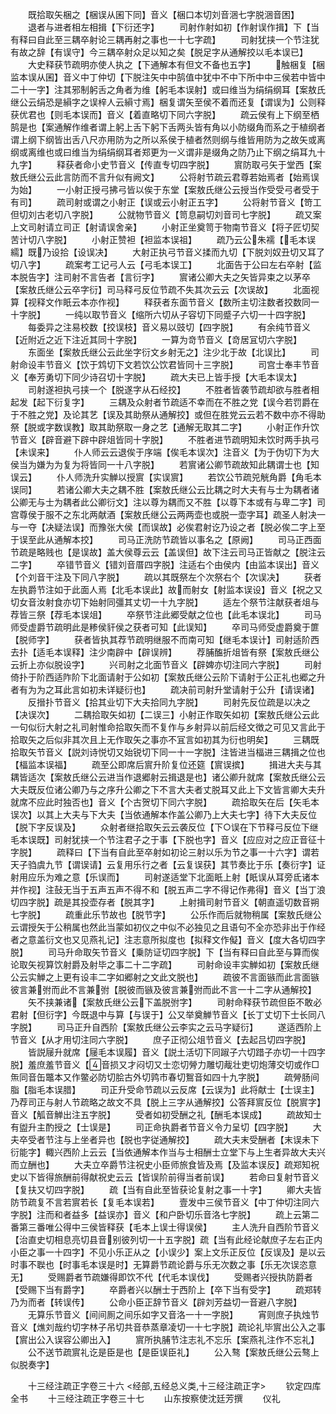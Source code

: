 <!-- { "loadSidebar": true } -->
　　既拾取矢梱之【梱误从囷下同】音义【梱口本切刘音涃七字脱涃音困】
　　退者与进者相左相揖【下衍还字】
　　司射作射如初【作射误作揖】下【当有释曰自此至三耦卒射论三耦再射之事也一十七字疏】
　　司射犹挟一个节注犹有故之辞【有误守】今三耦卒射众足以知之矣【脱足字从通解挍以毛本误已】
　　大史释获节疏明亦使人执之【下通解本有但文不备也五字】
　　触梱复【梱监本误从囷】音义中丁仲切【下脱注矢中中鹄值中犹中不中下所中中三侯若中皆中二十一字】注其邪制躬舌之角者为维【躬毛本误射】或曰维当为绢绢纲耳【案敖氏继公云绢恐是縜字之误梓人云縜寸焉】梱复谓矢至侯不着而还复【谓误为】公则释获优君也【则毛本误而】音义【着直略切下同六字脱】
　　疏云侯有上下纲至栖鹄是也【案通解作维者谓上躬上舌下躬下舌两头皆有角以小防缀角而系之于植纲者谓上纲下纲皆出舌八尺亦用防为之所以系侯于植者然则纲与维皆用防为之故矢或离纲或离维也或曰维当为绢绢纲耳者郑更为一义谓非是缀角之防乃止下纲之绢耳九十九字】
　　释获者命小史节音义【传直专切四字脱】
　　賔防取弓矢于堂西【案敖氏继公云此言防而不言升似有阙文】
　　公将射节疏云君尊若始焉者【始焉误为始】
　　一小射正授弓拂弓皆以俟于东堂【案敖氏继公云授当作受受弓者受于有司】
　　疏司射或谓之小射正【误或云小射正五字】
　　公将射节音义【笴工但切刘古老切八字脱】
　　公就物节音义【笥息嗣切刘音司七字脱】
　　疏又案上文司射请立司正【射请误舍亲】
　　小射正坐奠笥于物南节音义【将子匠切契苦计切八字脱】
　　小射正赞袒【袒监本误祖】
　　疏乃云公朱襦【毛本误繻】既乃设拾【设误决】
　　大射正执弓节音义揉而九切【下脱刘奴丑切又耳了切八字】
　　疏案考工记弓人云【弓毛本误工】
　　北面告于公曰左右卒射【监本脱告字】注司射不言告者【言衍字】
　　賔诸公卿大夫之矢皆异束之以茅卒【案敖氏继公云卒字衍】司马释弓反位节疏不失其次云云【次误故】
　　北面视算【视释文作眂云本亦作视】
　　释获者东面节音义【数所主切注数者挍数同一十字脱】
　　一纯以取节音义【缩所六切从子容切下同蹙子六切一十四字脱】
　　每委异之注易校数【挍误枝】音义易以豉切【四字脱】
　　有余纯节音义【近附近之近下注近其同十字脱】
　　一算为竒节音义【竒居冝切六字脱】
　　东面坐【案敖氏继公云此坐字衍文乡射无之】注少北于故【北误比】
　　司射命设丰节音义【饮于鸩切下文若饮公饮君皆同十三字脱】
　　司宫士奉丰节音义【奉芳勇切下同少诗召切十字脱】
　　疏大夫已上皆手授【大毛本误太】
　　司射遂袒执弓挟一个【脱遂字从石经挍】
　　不胜者皆袭节疏却欲与胜者相起发【起下衍复字】
　　三耦及众射者节疏适不幸而在不胜之党【误今若罚爵在于不胜之党】及论其艺【误及其助祭从通解挍】或但在胜党云云若不数中亦不得助祭【脱或字数误教】取其助祭取一身之艺【通解无取其二字】
　　小射正作升饮节音义【辟音避下辟中辟俎皆同十字脱】
　　不胜者进节疏明知未饮时两手执弓【未误来】
　　仆人师云云退俟于序端【俟毛本误次】注音义【为于伪切下为大侯当为嫌为为复为将皆同一十八字脱】
　　若賔诸公卿节疏故知此耦谓士也【知误云】
　　仆人师洗升实觯以授賔【实误賔】
　　若饮公节疏兕觥角爵【角毛本误同】
　　若诸公卿大夫之耦不胜【案敖氏继公云比耦之时大夫有与士为耦者诸公卿无与士为耦者此公卿衍文】注以尊为耦而又不胜【以尊下本或有与卑二字】司宫尊侯于服不之东北两献酒【案敖氏继公云两两壶也或脱一壶字耳】疏圣人射决一与一夺【决疑法误】而豫张大侯【而误故】必俟君射讫乃设之者【脱必俟二字上至于误至此从通解本挍】
　　司马正洗防节疏皆以事名之【原阙】
　　司马正西面节疏是略贱也【是误故】盖大侯尊云云【盖误但】故下注云司马正皆献之【脱注云二字】
　　卒错节音义【错刘音厝四字脱】注适右个由侯内【由监本误出】音义【个刘音干注及下同八字脱】
　　疏以其既祭左个次祭右个【次误决】
　　获者左执爵节注如于此面人焉【北毛本误此】故而射女【射监本误设】音义【祝之又切女音汝射食亦切下始射同彊其丈切一十九字脱】
　　适左个祭节注献获者俎与荐皆三祭【荐毛本误俎】
　　卒祭节注此郷受献之位也【此毛本误北】
　　司马师受虚爵节疏明此是糁侯豻侯之获者可知【此误知】
　　卒司马师受虚爵奠于篚【脱师字】
　　获者皆执其荐节疏明继服不而南可知【继毛本误计】司射适阶西去扑【适毛本误释】注少南辟中【辟误辨】
　　荐脯醢折俎皆有祭【案敖氏继公云折上亦似脱设字】
　　兴司射之北面节音义【辟婢亦切注同六字脱】
　　司射倚扑于阶西适阼阶下北面请射于公如初【案敖氏继公云阶下请射于公正礼也郷之升者有为为之耳此言如初未详疑衍也】
　　疏决前司射升堂请射于公升【请误诸】
　　反搢扑节音义【拾其业切下大夫拾同九字脱】
　　司射先反位疏是以决之【决误次】
　　二耦拾取矢如初【二误三】小射正作取矢如初【案敖氏继公云此一句似衍大射之礼司射惟命拾取矢而不复作与乡射异以前后经文徴之可见又言此于拾取矢之后似非其次且上无作取矢之事亦不冝言如初其为衍也明矣】
　　三耦既拾取矢节音义【説刘诗悦切又始锐切下同一十一字脱】注皆进当楅进三耦揖之位也【楅监本误福】
　　疏至公即席后賔升阶复位还筵【賔误摈】
　　揖进大夫与其耦皆适次【案敖氏继公云进当作退郷射云揖退是也】诸公卿升就席【案敖氏继公云大夫既反位诸公卿乃与之序升公卿之下不言大夫者丈脱耳又此上下文皆言卿大夫升就席不应此时独否也】音义【个古贺切下同六字脱】
　　疏拾取矢在后【矢毛本误次】以其上大夫与下大夫【当依通解本作盖公卿乃上大夫七字】待下大夫反位【脱下字反误及】
　　众射者继拾取矢云云袭反位【下○误在下节释弓反位下继毛本误既】司射犹挟一个节注君子之于事【下脱也字】音义【应应对之应正音征十字脱】
　　疏释曰【下当有自此至卒射如初论三射以乐为节之事一十六字】谓若天子驺虞九节【谓误请】云复用乐行之者【云复误获】其节奏比于乐【奏衍字】证射用应乐为难之意【乐误而】
　　司射遂适堂下北面眂上射【眂误从耳旁氐诸本并作视】注鼔无当于五声五声不得不和【脱五声二字不得记作弗得】音义【当丁浪切四字脱】疏是其投壶存者【脱其字】
　　上射揖司射节音义【朝直遥切数音朔七字脱】
　　疏重此乐节故也【脱节字】
　　公乐作而后就物稍属【案敖氏继公云谓授矢于公稍属也然此当蒙如初仪之中似不必独见之且语句不全亦恐非出于作经者之意盖衍文也又见燕礼记】注志意所拟度也【拟释文作儗】音义【度大各切四字脱】
　　司马升命取矢节音义【乗防证切四字脱】下【当有释曰自此至与算而俟论取矢视算饮射爵及射毕之事二十二字疏】
　　司射命设丰实觯如初【案敖氏继公云实觯之上更有设丰二字如郷射之文此文脱也】
　　疏彼不言面镞而此言面镞彼言兼弣而此不言兼弣【脱彼而镞及彼言兼弣而此不言一十二字从通解挍】
　　矢不挟兼诸【案敖氏继公云下盖脱弣字】
　　司射命释获节疏但臣不敢必君射【但衍字】今既退中与算【与误于】公又举奠觯节音义【长丁丈切下士长同八字脱】
　　司马正升自西阶【案敖氏继公云李实之云马字疑衍】
　　遂适西阶上节音义【从才用切注同六字脱】
　　庶子正彻公俎节音义【去起吕切四字脱】
　　皆説屦升就席【屦毛本误履】音义【説土活切下同踧子六切踖子亦切一十四字脱】羞庶羞节音义【音损又才闷切又士恋切膋力雕切胾壮吏切炮薄交切或作□缹同音缶鼈本又作鳖必防切脍古外切鹑市春切鴽音如四十九字脱】
　　疏膋肠间脂【脂毛本误腊】
　　司正升受命节疏以云反席【云误为】此将献士【士误主】乃荐司正与射人节疏略之故文不具【脱上三字从通解挍】公答拜賔反位【脱賔字】音义【觚音觯出注五字脱】
　　受者如初受酬之礼【酬毛本误成】
　　疏故知士有盥升主酌授之【士误是】
　　司正命执爵者节音义令力呈切【四字脱】
　　大夫卒受者节注与上坐者异也【脱也字従通解挍】
　　疏大夫末受酬者【末误未下衍能字】輙兴西阶上云云【当依通解本作当与士相酬士立堂下与上生者异故大夫兴而立酬也】
　　大夫立卒爵节注祝史小臣师旅食皆及焉【及监本误反】疏郑知祝史以下皆得旅酬前得献祝史云云【皆误阶前得当者前误】
　　若命曰复射节音义【复扶又切四字脱】
　　疏【当有自此至皆获论复射之事一十字】
　　卿大夫皆防节疏复不言若賔若长【复毛本误若】
　　壹发中三侯节音义【中丁仲切注同六字脱】注而和者益多【益误亦】音义【和户卧切乐音洛七字脱】
　　疏上云第二番第三番唯公得中三侯皆释获【毛本上误士得误侯】
　　主人洗升自西阶节音义【治直史切相息亮切县音别彼列切一十五字脱】疏【当有此经论献庶子左右正内小臣之事一十四字】不见小乐正从之【小误少】案上文乐正反位【反误及】是以云时事不聫也【时事毛本误是时】无算爵节疏论爵与乐无次数之事【乐无次误恣意无】
　　受赐爵者节疏嫌得即饮不代【代毛本误伐】
　　受赐者兴授执防爵者【受赐下当有爵字】
　　卒爵者兴以酬士于西阶上【卒下当有受字】
　　疏郑转乃为而者【转误传】
　　公命小臣正辞节音义【辟刘芳益切一音避八字脱】
　　无算乐节音义【间间厠之间乐如字又音洛一十一字脱】
　　宵则庶子执烛节音义【燋刘哉约切字林子吊切共音恭蒸章凌切一十七字脱】疏论礼毕賔出公入之事【賔出公入误容公卿出入】
　　賔所执脯节注志礼不忘乐【案燕礼注作不忘礼】
　　公不送节疏賔礼讫是臣是也【是臣误臣礼】
　　公入骜【案敖氏继公云骜上似脱奏字】

　　十三经注疏正字卷三十六
<经部,五经总义类,十三经注疏正字>
　　钦定四库全书
　　十三经注疏正字卷三十七
　　山东按察使沈廷芳撰
　　仪礼
